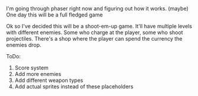 I'm going through phaser right now and figuring out how it works.
(maybe) One day this will be a full fledged game

Ok so I've decided this will be a shoot-em-up game.
It'll have multiple levels with different enemies.
Some who charge at the player, some who shoot projectiles.
There's a shop where the player can spend the currency the enemies drop.

ToDo:

1. Score system
2. Add more enemies
3. Add different weapon types
4. Add actual sprites instead of these placeholders
